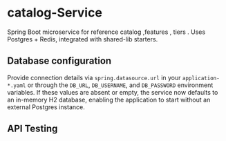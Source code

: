 # catalog-Service
Spring Boot microservice for reference catalog ,features , tiers . Uses Postgres + Redis, integrated with shared-lib starters.

## Database configuration

Provide connection details via `spring.datasource.url` in your `application-*.yaml` or through the `DB_URL`, `DB_USERNAME`, and `DB_PASSWORD` environment variables. If these values are absent or empty, the service now defaults to an in-memory H2 database, enabling the application to start without an external Postgres instance.

## API Testing
